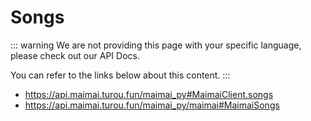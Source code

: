 # Songs

::: warning
We are not providing this page with your specific language, please check out our API Docs.

You can refer to the links below about this content.
:::

- https://api.maimai.turou.fun/maimai_py#MaimaiClient.songs
- https://api.maimai.turou.fun/maimai_py/maimai#MaimaiSongs
